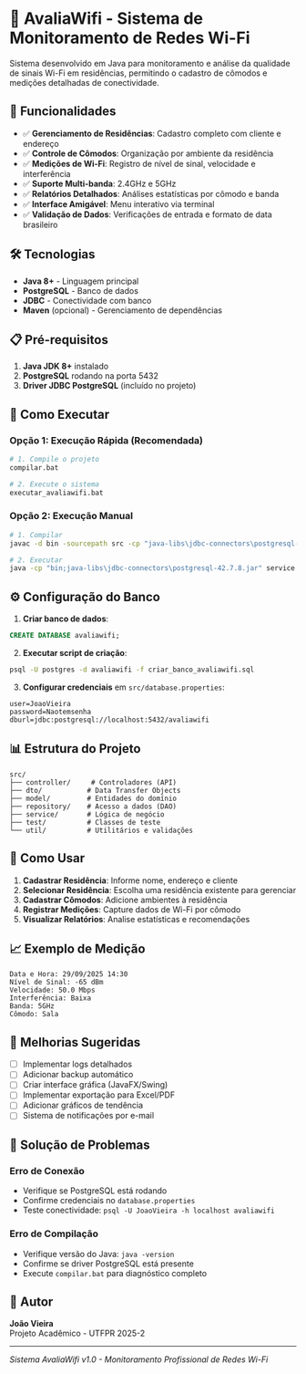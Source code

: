 # 📡 AvaliaWifi - Sistema de Monitoramento de Redes Wi-Fi

Sistema desenvolvido em Java para monitoramento e análise da qualidade de sinais Wi-Fi em residências, permitindo o cadastro de cômodos e medições detalhadas de conectividade.

## 🚀 Funcionalidades

- ✅ **Gerenciamento de Residências**: Cadastro completo com cliente e endereço
- ✅ **Controle de Cômodos**: Organização por ambiente da residência
- ✅ **Medições de Wi-Fi**: Registro de nível de sinal, velocidade e interferência
- ✅ **Suporte Multi-banda**: 2.4GHz e 5GHz
- ✅ **Relatórios Detalhados**: Análises estatísticas por cômodo e banda
- ✅ **Interface Amigável**: Menu interativo via terminal
- ✅ **Validação de Dados**: Verificações de entrada e formato de data brasileiro

## 🛠️ Tecnologias

- **Java 8+** - Linguagem principal
- **PostgreSQL** - Banco de dados
- **JDBC** - Conectividade com banco
- **Maven** (opcional) - Gerenciamento de dependências

## 📋 Pré-requisitos

1. **Java JDK 8+** instalado
2. **PostgreSQL** rodando na porta 5432
3. **Driver JDBC PostgreSQL** (incluído no projeto)

## 🚀 Como Executar

### Opção 1: Execução Rápida (Recomendada)
```bash
# 1. Compile o projeto
compilar.bat

# 2. Execute o sistema
executar_avaliawifi.bat
```

### Opção 2: Execução Manual
```bash
# 1. Compilar
javac -d bin -sourcepath src -cp "java-libs\jdbc-connectors\postgresql-42.7.8.jar" src\service\AvaliaWifi.java

# 2. Executar
java -cp "bin;java-libs\jdbc-connectors\postgresql-42.7.8.jar" service.AvaliaWifi
```

## ⚙️ Configuração do Banco

1. **Criar banco de dados**:
```sql
CREATE DATABASE avaliawifi;
```

2. **Executar script de criação**:
```bash
psql -U postgres -d avaliawifi -f criar_banco_avaliawifi.sql
```

3. **Configurar credenciais** em `src/database.properties`:
```properties
user=JoaoVieira
password=Naotemsenha
dburl=jdbc:postgresql://localhost:5432/avaliawifi
```

## 📊 Estrutura do Projeto

```
src/
├── controller/     # Controladores (API)
├── dto/           # Data Transfer Objects
├── model/         # Entidades do domínio
├── repository/    # Acesso a dados (DAO)
├── service/       # Lógica de negócio
├── test/          # Classes de teste
└── util/          # Utilitários e validações
```

## 🎯 Como Usar

1. **Cadastrar Residência**: Informe nome, endereço e cliente
2. **Selecionar Residência**: Escolha uma residência existente para gerenciar
3. **Cadastrar Cômodos**: Adicione ambientes à residência
4. **Registrar Medições**: Capture dados de Wi-Fi por cômodo
5. **Visualizar Relatórios**: Analise estatísticas e recomendações

## 📈 Exemplo de Medição

```
Data e Hora: 29/09/2025 14:30
Nível de Sinal: -65 dBm
Velocidade: 50.0 Mbps
Interferência: Baixa
Banda: 5GHz
Cômodo: Sala
```

## 🔧 Melhorias Sugeridas

- [ ] Implementar logs detalhados
- [ ] Adicionar backup automático
- [ ] Criar interface gráfica (JavaFX/Swing)
- [ ] Implementar exportação para Excel/PDF
- [ ] Adicionar gráficos de tendência
- [ ] Sistema de notificações por e-mail

## 🐛 Solução de Problemas

### Erro de Conexão
- Verifique se PostgreSQL está rodando
- Confirme credenciais no `database.properties`
- Teste conectividade: `psql -U JoaoVieira -h localhost avaliawifi`

### Erro de Compilação
- Verifique versão do Java: `java -version`
- Confirme se driver PostgreSQL está presente
- Execute `compilar.bat` para diagnóstico completo

## 👥 Autor

**João Vieira**  
Projeto Acadêmico - UTFPR 2025-2

---
*Sistema AvaliaWifi v1.0 - Monitoramento Profissional de Redes Wi-Fi*
